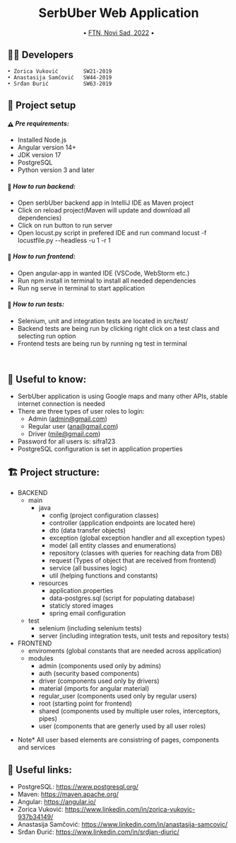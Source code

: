 
<h1 align="center">
  SerbUber Web Application
  <br>
</h1>

<p align="center">
  • <a href="#-project-setup-and-commands">FTN, Novi Sad, 2022</a>
  •
</p>


## 👨‍💻 Developers
    • Zorica Vuković        SW21-2019
    • Anastasija Samčović   SW44-2019
    • Srđan Đurić           SW63-2019

## 🚀 Project setup

#### <span style="vertical-align: middle">:warning:</span> *Pre requirements:*

- Installed Node.js
- Angular version 14+
- JDK version 17
- PostgreSQL
- Python version 3 and later

#### <span style="vertical-align: middle">:floppy_disk:</span> *How to run backend:*

- Open serbUber backend app in IntelliJ IDE as Maven project
- Click on reload project(Maven will update and download all dependencies)
- Click on run button to run server
- Open locust.py script in prefered IDE and run command locust -f locustfile.py --headless -u 1 -r 1

#### <span style="vertical-align: middle">:floppy_disk:</span> *How to run frontend:*

- Open angular-app in wanted IDE (VSCode, WebStorm etc.)
- Run npm install in terminal to install all needed dependencies
- Run ng serve in terminal to start application

#### <span style="vertical-align: middle">:floppy_disk:</span> *How to run tests:*

- Selenium, unit and integration tests are located in src/test/
- Backend tests are being run by clicking right click on a test class and selecting run option
- Frontend tests are being run by running ng test in terminal

<br>

## 🤝 Useful to know:
- SerbUber application is using Google maps and many other APIs, stable internet connection is needed
- There are three types of user roles to login:
    - Admin (admin@gmail.com)
    - Regular user (ana@gmail.com)
    - Driver (mile@gmail.com)
- Password for all users is: sifra123
- PostgreSQL configuration is set in application properties

## 🏗️ Project structure:
- BACKEND
    - main
        - java
            - config (project configuration classes)
            - controller (application endpoints are located here)
            - dto (data transfer objects)
            - exception (global exception handler and all exception types)
            - model (all entity classes and enumerations)
            - repository (classes with queries for reaching data from DB)
            - request (Types of object that are received from frontend)
            - service (all bussines logic)
            - util (helping functions and constants)
        - resources
            - application.properties
            - data-postgres.sql (script for populating database)
            - staticly stored images
            - spring email configuration
    - test
        - selenium (including selenium tests)
        - server (including integration tests, unit tests and repository tests)
- FRONTEND
    - enviroments (global constants that are needed across application)
    - modules
        - admin (components used only by admins)
        - auth (security based components)
        - driver (components used only by drivers)
        - material (imports for angular material)
        - regular_user (components used only by regular users)
        - root (starting point for frontend)
        - shared (components used by multiple user roles, interceptors, pipes)
        - user (components that are generly used by all user roles)
* Note* All user based elements are consistring of pages, components and services


## 📎 Useful links:

- PostgreSQL: https://www.postgresql.org/
- Maven: https://maven.apache.org/
- Angular: https://angular.io/
- Zorica Vuković: https://www.linkedin.com/in/zorica-vukovic-937b34149/
- Anastasija Samčović: https://www.linkedin.com/in/anastasija-samcovic/
- Srđan Đurić: https://www.linkedin.com/in/srdjan-djuric/



